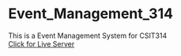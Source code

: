# Event_Management_314
This is a Event Management System for CSIT314 <be> </br>
<a href="https://safal30.github.io/Event_Management_314/" target="_blank" rel="noopener noreferrer">Click for Live Server</a>
